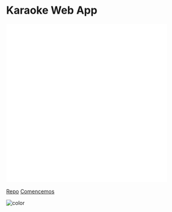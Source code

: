 <h1 id="cover-heading">
  Karaoke Web App  <!-- TODO: Update title -->
</h1>

![logo](logo.png)





[Repo](https://github.com/toms99/Karaoke-App) <!-- TODO: Remove on your copy of this template.-->
[Comencemos](#docsifyjs-template) <!-- TODO: Use ID of your homepage heading -->

<!-- TODO: Set your background color or image. -->
![color]( #1AD39F)

